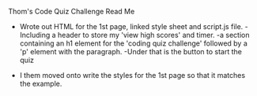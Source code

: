 Thom's Code Quiz Challenge Read Me

- Wrote out HTML for the 1st page, linked style sheet and script.js file.
-Including a header to store my 'view high scores' and timer.
-a section containing an h1 element for the 'coding quiz challenge' followed by a 'p' element with the paragraph.
-Under that is the button to start the quiz

- I them moved onto write the styles for the 1st page so that it matches the example.